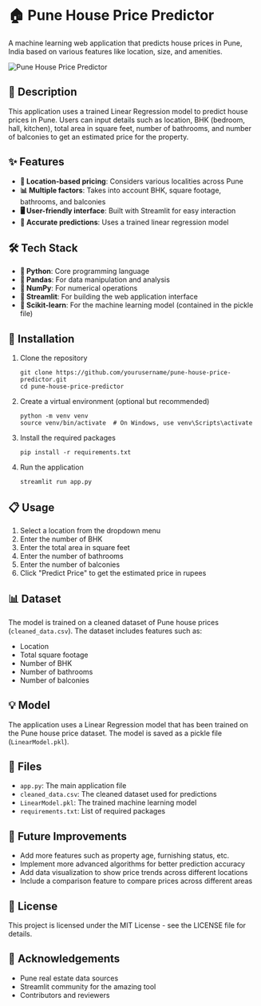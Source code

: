 # 🏠 Pune House Price Predictor

A machine learning web application that predicts house prices in Pune, India based on various features like location, size, and amenities.

![Pune House Price Predictor](https://github.com/yourusername/pune-house-price-predictor/assets/yourassetsfolder/app-screenshot.png)

## 📝 Description

This application uses a trained Linear Regression model to predict house prices in Pune. Users can input details such as location, BHK (bedroom, hall, kitchen), total area in square feet, number of bathrooms, and number of balconies to get an estimated price for the property.

## ✨ Features

- **📍 Location-based pricing**: Considers various localities across Pune
- **📊 Multiple factors**: Takes into account BHK, square footage, bathrooms, and balconies
- **🖥️ User-friendly interface**: Built with Streamlit for easy interaction
- **🎯 Accurate predictions**: Uses a trained linear regression model

## 🛠️ Tech Stack

- **🐍 Python**: Core programming language
- **🐼 Pandas**: For data manipulation and analysis
- **🔢 NumPy**: For numerical operations
- **🌊 Streamlit**: For building the web application interface
- **🧠 Scikit-learn**: For the machine learning model (contained in the pickle file)

## 🚀 Installation

1. Clone the repository
   ```
   git clone https://github.com/yourusername/pune-house-price-predictor.git
   cd pune-house-price-predictor
   ```

2. Create a virtual environment (optional but recommended)
   ```
   python -m venv venv
   source venv/bin/activate  # On Windows, use venv\Scripts\activate
   ```

3. Install the required packages
   ```
   pip install -r requirements.txt
   ```

4. Run the application
   ```
   streamlit run app.py
   ```

## 📋 Usage

1. Select a location from the dropdown menu
2. Enter the number of BHK
3. Enter the total area in square feet
4. Enter the number of bathrooms
5. Enter the number of balconies
6. Click "Predict Price" to get the estimated price in rupees

## 📊 Dataset

The model is trained on a cleaned dataset of Pune house prices (`cleaned_data.csv`). The dataset includes features such as:
- Location
- Total square footage
- Number of BHK
- Number of bathrooms
- Number of balconies

## 💡 Model

The application uses a Linear Regression model that has been trained on the Pune house price dataset. The model is saved as a pickle file (`LinearModel.pkl`).

## 📁 Files

- `app.py`: The main application file
- `cleaned_data.csv`: The cleaned dataset used for predictions
- `LinearModel.pkl`: The trained machine learning model
- `requirements.txt`: List of required packages

## 🔮 Future Improvements

- Add more features such as property age, furnishing status, etc.
- Implement more advanced algorithms for better prediction accuracy
- Add data visualization to show price trends across different locations
- Include a comparison feature to compare prices across different areas

## 📄 License

This project is licensed under the MIT License - see the LICENSE file for details.

## 🙏 Acknowledgements

- Pune real estate data sources
- Streamlit community for the amazing tool
- Contributors and reviewers
